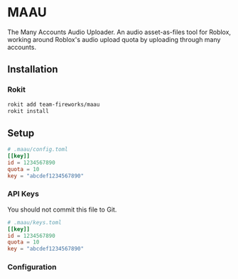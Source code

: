 # MAAU

The Many Accounts Audio Uploader. An audio asset-as-files tool for Roblox,
working around Roblox's audio upload quota by uploading through many accounts.

## Installation

### Rokit

```sh
rokit add team-fireworks/maau
rokit install
```

## Setup

```toml
# .maau/config.toml
[[key]]
id = 1234567890
quota = 10
key = "abcdef1234567890"
```

### API Keys

You should not commit this file to Git.

```toml
# .maau/keys.toml
[[key]]
id = 1234567890
quota = 10
key = "abcdef1234567890"
```

### Configuration
